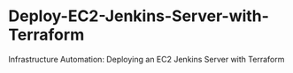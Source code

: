 # Deploy-EC2-Jenkins-Server-with-Terraform
Infrastructure Automation: Deploying an EC2 Jenkins Server with Terraform
